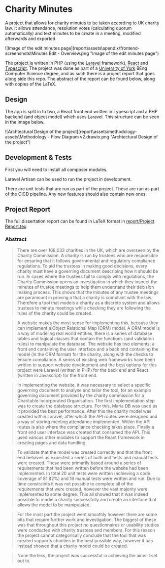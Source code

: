 # Charity Minutes

A project that allows for charity minutes to be taken according to UK charity law. 
It allows attendance, resolution votes (calculating quorum automatically) and text minutes to be create in a meeting, modified afterwards and exported.

![Image of the edit minutes page](report\assets\apendix\frontend-screenshots\Minutes Edit - Overview.png "Image of the edit minutes page")

The project is written in PHP (using the [Laravel](https://laravel.com/) framework), [React](https://react.dev/) and [Typescript](https://www.typescriptlang.org/). 
The project was done as part of a [University of York](https://www.york.ac.uk/) BEng Computer Science degree, and as such there is a project report that goes along side this repo. The abstract of the report can be found below, along with copies of the LaTeX.

## Design

The app is split in to two, a React front end written in Typescript and a PHP backend (and object model) which uses Laravel. This structure can be seen in the image below.

![Archtectural Design of the project](report\assets\methodology-assets\Methodology - Flow Diagram v2.drawio.png "Archtectural Design of the project")

## Development & Tests

First you will need to install all composer modules.

Laravel Artisan can be used to run the project in development.

There are unit tests that are run as part of the project. These are run as part of the CICD pipeline. Any new features should also contain new ones. 

##  Project Report

The full dissertation report can be found in LaTeX format in [report/Project Report.tex](report/Project-Report.tex).

### Abstract

> There are over 168,033 charities in the UK, which are overseen by the Charity Commission. 
A charity is run by trustees who are responsible for ensuring that it follows governmental and regulatory compliance regulations. To aid the trustees in making good decisions, every charity must have a governing document describing how it should be run. 
In cases where the trustees fail to comply with regulations, the Charity Commission opens an investigation in which they inspect the minutes of trustee meetings to help them understand their decision making process. 
This shows that the minutes of any trustee meetings are paramount in proving a that a charity is compliant with the law. 
Therefore a tool that models a charity as a discrete system and allows trustees to minute meetings while checking they are following the rules of the charity could be created. 

> A website makes the most sense for implementing this, because they can implement a Object Relational Map (ORM) model.
A ORM model is a way of modeling real world entities, there is a series of database tables and logical classes that contain the functions (and validation rules) to manipulate the database.
The website has two elements: a front end containing the user interface and a back end containing the model (in the ORM format) for the charity, along with the checks to ensure compliance.
A series of existing web frameworks have been written to support website development and the best options for this project were Laravel (written in PHP) for the back end and React (written in Javascript) for the front end.

> In implementing the website, it was necessary to select a specific governing document to analyse and tailor the tool, for an example governing document provided by the charity commission for a Charitable Incorporated Organisation.
The first implementation step was to create the database structure. For this, Maria DB was used as it provided the best performance.
After this the charity model was created within Laravel, after which the API routes were designed and a way of storing meeting attendance implemented.
Within the API routes is also where the compliance checking takes place. Finally a front end user interface was created that consumed the API.
This used various other modules to support the React framework in creating pages and data handling. 

> To validate that the model was created correctly and that the front end behaves as expected a series of both unit tests and manual tests were created.
These were primarily based around a series of requirements that had been written before the website had been implemented.
In total 20 unit tests were written (achieving a code coverage of 81.82%) and 16 manual tests were written and run.
Due to time constraints it was not possible to complete all of the requirements that were created, however the vast majority were implemented to some degree.
This all showed that it was indeed possible to model a charity successfully and create an interface that allows the model to be manipulated. 

> For the most part the project went smoothly however there are some bits that require further work and investigation.
The biggest of these was that throughout this project no questionnaires or usability studies were conducted with charity trustees and members.
For this reason the project cannot categorically conclude that the tool that was created supports charities in the best possible way, however it has instead showed that a charity model could be created.

> None the less, the project was successful in achieving the aims it set out to.
